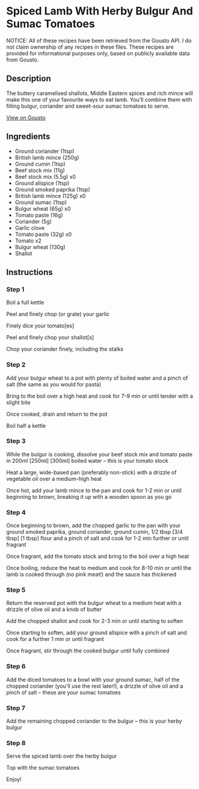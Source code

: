 # Spiced Lamb With Herby Bulgur And Sumac Tomatoes

NOTICE: All of these recipes have been retrieved from the Gousto API. I do not claim ownership of any recipes in these files. These recipes are provided for informational purposes only, based on publicly available data from Gousto.

## Description

The buttery caramelised shallots, Middle Eastern spices and rich mince will make this one of your favourite ways to eat lamb. You’ll combine them with filling bulgur, coriander and sweet-sour sumac tomatoes to serve. 

[View on Gousto](https://www.gousto.co.uk/recipes/cookbook/spiced-lamb-with-herby-freekeh-sumac-tomatoes)

## Ingredients

- Ground coriander (1tsp)
- British lamb mince (250g)
- Ground cumin (1tsp)
- Beef stock mix (11g)
- Beef stock mix (5.5g) x0
- Ground allspice (1tsp)
- Ground smoked paprika (1tsp)
- British lamb mince (125g) x0
- Ground sumac (1tsp)
- Bulgur wheat (65g) x0
- Tomato paste (16g)
- Coriander (5g)
- Garlic clove
- Tomato paste (32g) x0
- Tomato x2
- Bulgur wheat (130g)
- Shallot

## Instructions


### Step 1

Boil a full kettle

Peel and finely chop (or grate) your garlic

Finely dice your tomato[es]

Peel and finely chop your shallot[s]

Chop your coriander finely, including the stalks


### Step 2

Add your bulgur wheat to a pot with plenty of boiled water and a pinch of salt (the same as you would for pasta)

Bring to the boil over a high heat and cook for 7-9 min or until tender with a slight bite

Once cooked, drain and return to the pot

Boil half a kettle


### Step 3

While the bulgur is cooking, dissolve your beef stock mix and tomato paste in 200ml <span class="text-purple">[250ml]</span> <span class="text-danger">[300ml]</span> boiled water – this is your tomato stock

Heat a large, wide-based pan (preferably non-stick) with a drizzle of vegetable oil over a medium-high heat

Once hot, add your lamb mince to the pan and cook for 1-2 min or until beginning to brown, breaking it up with a wooden spoon as you go


### Step 4

Once beginning to brown, add the chopped garlic to the pan with your ground smoked paprika, ground coriander, ground cumin, 1/2 tbsp<span class="text-danger"> <span class="text-purple">[3/4 tbsp]</span> [1 tbsp]</span> flour and a pinch of salt and cook for 1-2 min further or until fragrant

Once fragrant, add the tomato stock and bring to the boil over a high heat

Once boiling, reduce the heat to medium and cook for 8-10 min or until the lamb is cooked through (no pink meat!) and the sauce has thickened


### Step 5

Return the reserved pot with the bulgur wheat to a medium heat with a drizzle of olive oil and a knob of butter

Add the chopped shallot and cook for 2-3 min or until starting to soften

Once starting to soften, add your ground allspice with a pinch of salt and cook for a further 1 min or until fragrant

Once fragrant, stir through the cooked bulgur until fully combined


### Step 6

Add the diced tomatoes to a bowl with your ground sumac, half of the chopped coriander (you'll use the rest later!), a drizzle of olive oil and a pinch of salt – these are your sumac tomatoes


### Step 7

Add the remaining chopped coriander to the bulgur – this is your herby bulgur

### Step 8

Serve the spiced lamb over the herby bulgur

Top with the sumac tomatoes

Enjoy!


